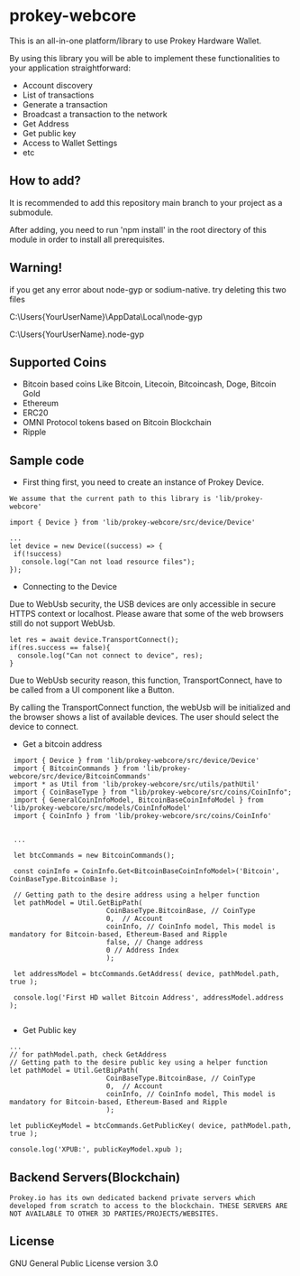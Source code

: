# prokey-webcore
This is an all-in-one platform/library to use Prokey Hardware Wallet. 

By using this library you will be able to implement these functionalities to your application straightforward:
- Account discovery
- List of transactions
- Generate a transaction
- Broadcast a transaction to the network
- Get Address
- Get public key
- Access to Wallet Settings
- etc

## How to add?
It is recommended to add this repository main branch to your project as a submodule.

  After adding, you need to run 'npm install' in the root directory of this module in order to install all prerequisites.

## Warning!
if you get any error about node-gyp or sodium-native. try deleting this two files
  
  C:\Users\{YourUserName}\AppData\Local\node-gyp
  
  C:\Users\{YourUserName}\.node-gyp

## Supported Coins
 - Bitcoin based coins Like Bitcoin, Litecoin, Bitcoincash, Doge, Bitcoin Gold
 - Ethereum
 - ERC20
 - OMNI Protocol tokens based on Bitcoin Blockchain
 - Ripple

## Sample code
 - First thing first, you need to create an instance of Prokey Device. 
 
 `We assume that the current path to this library is 'lib/prokey-webcore'`
 
 ```
 import { Device } from 'lib/prokey-webcore/src/device/Device'
 
 ...
 let device = new Device((success) => {
  if(!success)
    console.log("Can not load resource files");
 });
 ```
 
 - Connecting to the Device
  
  Due to WebUsb security, the USB devices are only accessible in secure HTTPS context or localhost.
  Please aware that some of the web browsers still do not support WebUsb.
  
  ```
  let res = await device.TransportConnect();
  if(res.success == false){
    console.log("Can not connect to device", res);
  }
  ```
  
  Due to WebUsb security reason, this function, TransportConnect, have to be called from a UI component like a Button.
  
  By calling the TransportConnect function, the webUsb will be initialized and the browser shows a list of available devices. The user should select the device to connect.
  
  - Get a bitcoin address
  
  ```
   import { Device } from 'lib/prokey-webcore/src/device/Device'
   import { BitcoinCommands } from 'lib/prokey-webcore/src/device/BitcoinCommands'
   import * as Util from 'lib/prokey-webcore/src/utils/pathUtil'
   import { CoinBaseType } from "lib/prokey-webcore/src/coins/CoinInfo";
   import { GeneralCoinInfoModel, BitcoinBaseCoinInfoModel } from 'lib/prokey-webcore/src/models/CoinInfoModel'
   import { CoinInfo } from 'lib/prokey-webcore/src/coins/CoinInfo'
   
   
   ...
   
   let btcCommands = new BitcoinCommands();
   
   const coinInfo = CoinInfo.Get<BitcoinBaseCoinInfoModel>('Bitcoin', CoinBaseType.BitcoinBase );
   
   // Getting path to the desire address using a helper function
   let pathModel = Util.GetBipPath(
                          CoinBaseType.BitcoinBase, // CoinType
                          0,  // Account
                          coinInfo, // CoinInfo model, This model is mandatory for Bitcoin-based, Ethereum-Based and Ripple
                          false, // Change address
                          0 // Address Index
                          );
   
   let addressModel = btcCommands.GetAddress( device, pathModel.path, true ); 
   
   console.log('First HD wallet Bitcoin Address', addressModel.address );
   
  ```
  
  - Get Public key
  
  ```
  ...
  // for pathModel.path, check GetAddress
  // Getting path to the desire public key using a helper function
  let pathModel = Util.GetBipPath(
                          CoinBaseType.BitcoinBase, // CoinType
                          0,  // Account
                          coinInfo, // CoinInfo model, This model is mandatory for Bitcoin-based, Ethereum-Based and Ripple
                          ); 
                          
  let publicKeyModel = btcCommands.GetPublicKey( device, pathModel.path, true );
  
  console.log('XPUB:', publicKeyModel.xpub );
  ```
  
  ## Backend Servers(Blockchain)
  
  `Prokey.io has its own dedicated backend private servers which developed from scratch to access to the blockchain. THESE SERVERS ARE NOT AVAILABLE TO OTHER 3D PARTIES/PROJECTS/WEBSITES.`
  
  ## License
   GNU General Public License version 3.0
  
  
